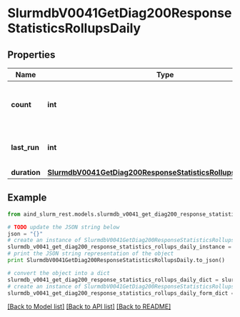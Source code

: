 # SlurmdbV0041GetDiag200ResponseStatisticsRollupsDaily


## Properties

Name | Type | Description | Notes
------------ | ------------- | ------------- | -------------
**count** | **int** | Number of daily rollups since last_run | [optional] 
**last_run** | **int** | Last time daily rollup ran (UNIX timestamp) | [optional] 
**duration** | [**SlurmdbV0041GetDiag200ResponseStatisticsRollupsDailyDuration**](SlurmdbV0041GetDiag200ResponseStatisticsRollupsDailyDuration.md) |  | [optional] 

## Example

```python
from aind_slurm_rest.models.slurmdb_v0041_get_diag200_response_statistics_rollups_daily import SlurmdbV0041GetDiag200ResponseStatisticsRollupsDaily

# TODO update the JSON string below
json = "{}"
# create an instance of SlurmdbV0041GetDiag200ResponseStatisticsRollupsDaily from a JSON string
slurmdb_v0041_get_diag200_response_statistics_rollups_daily_instance = SlurmdbV0041GetDiag200ResponseStatisticsRollupsDaily.from_json(json)
# print the JSON string representation of the object
print SlurmdbV0041GetDiag200ResponseStatisticsRollupsDaily.to_json()

# convert the object into a dict
slurmdb_v0041_get_diag200_response_statistics_rollups_daily_dict = slurmdb_v0041_get_diag200_response_statistics_rollups_daily_instance.to_dict()
# create an instance of SlurmdbV0041GetDiag200ResponseStatisticsRollupsDaily from a dict
slurmdb_v0041_get_diag200_response_statistics_rollups_daily_form_dict = slurmdb_v0041_get_diag200_response_statistics_rollups_daily.from_dict(slurmdb_v0041_get_diag200_response_statistics_rollups_daily_dict)
```
[[Back to Model list]](../README.md#documentation-for-models) [[Back to API list]](../README.md#documentation-for-api-endpoints) [[Back to README]](../README.md)


